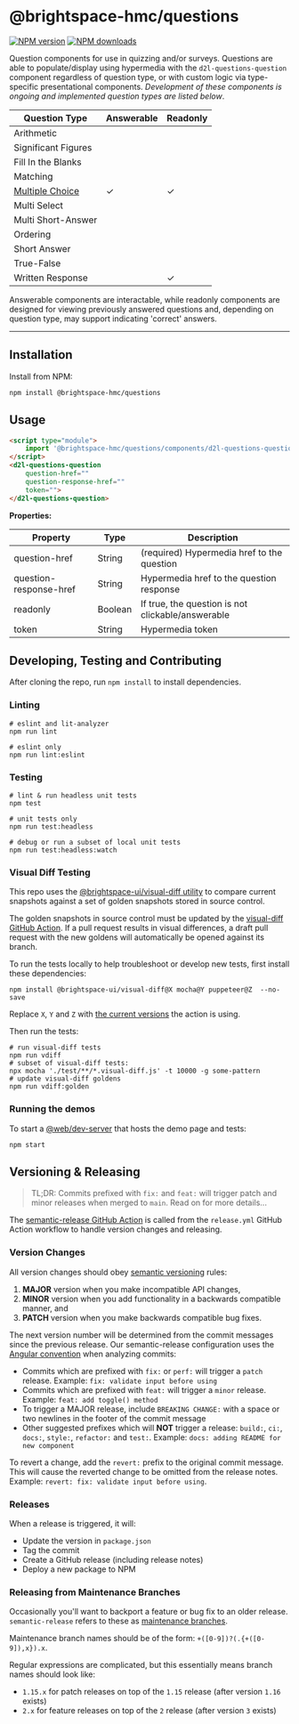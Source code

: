 # @brightspace-hmc/questions

[![NPM version](https://img.shields.io/npm/v/@brightspace-hmc/questions.svg)](https://www.npmjs.org/package/@brightspace-hmc/questions)
[![NPM downloads](https://img.shields.io/npm/dt/@brightspace-hmc/questions.svg)](https://www.npmjs.com/package/@brightspace-hmc/questions)

Question components for use in quizzing and/or surveys. Questions are able to populate/display using hypermedia with the `d2l-questions-question` component regardless of question type, or with custom logic via type-specific presentational components. *Development of these components is ongoing and implemented question types are listed below*.

| Question Type | Answerable | Readonly |
|--|--|--|
| Arithmetic | | |
| Significant Figures | | |
| Fill In the Blanks | | |
| Matching | | |
| [Multiple Choice](./docs/multiple-choice.md) | &check; | &check; |
| Multi Select | | |
| Multi Short-Answer | | |
| Ordering | | |
| Short Answer | | |
| True-False | | |
| Written Response | | &check; |

Answerable components are interactable, while readonly components are designed for viewing previously answered questions and, depending on question type, may support indicating 'correct' answers.

---
## Installation

Install from NPM:

```shell
npm install @brightspace-hmc/questions
```

## Usage

```html
<script type="module">
    import '@brightspace-hmc/questions/components/d2l-questions-question.js';
</script>
<d2l-questions-question
	question-href=""
	question-response-href=""
	token="">
</d2l-questions-question>
```

**Properties:**

| Property | Type | Description |
|--|--|--|
| question-href | String | (required) Hypermedia href to the question |
| question-response-href | String | Hypermedia href to the question response |
| readonly | Boolean | If true, the question is not clickable/answerable |
| token | String | Hypermedia token |

## Developing, Testing and Contributing

After cloning the repo, run `npm install` to install dependencies.

### Linting

```shell
# eslint and lit-analyzer
npm run lint

# eslint only
npm run lint:eslint
```

### Testing

```shell
# lint & run headless unit tests
npm test

# unit tests only
npm run test:headless

# debug or run a subset of local unit tests
npm run test:headless:watch
```

### Visual Diff Testing

This repo uses the [@brightspace-ui/visual-diff utility](https://github.com/BrightspaceUI/visual-diff/) to compare current snapshots against a set of golden snapshots stored in source control.

The golden snapshots in source control must be updated by the [visual-diff GitHub Action](https://github.com/BrightspaceUI/actions/tree/main/visual-diff).  If a pull request results in visual differences, a draft pull request with the new goldens will automatically be opened against its branch.

To run the tests locally to help troubleshoot or develop new tests, first install these dependencies:

```shell
npm install @brightspace-ui/visual-diff@X mocha@Y puppeteer@Z  --no-save
```

Replace `X`, `Y` and `Z` with [the current versions](https://github.com/BrightspaceUI/actions/tree/main/visual-diff#current-dependency-versions) the action is using.

Then run the tests:

```shell
# run visual-diff tests
npm run vdiff
# subset of visual-diff tests:
npx mocha './test/**/*.visual-diff.js' -t 10000 -g some-pattern
# update visual-diff goldens
npm run vdiff:golden
```

### Running the demos

To start a [@web/dev-server](https://modern-web.dev/docs/dev-server/overview/) that hosts the demo page and tests:

```shell
npm start
```

## Versioning & Releasing

> TL;DR: Commits prefixed with `fix:` and `feat:` will trigger patch and minor releases when merged to `main`. Read on for more details...

The [semantic-release GitHub Action](https://github.com/BrightspaceUI/actions/tree/main/semantic-release) is called from the `release.yml` GitHub Action workflow to handle version changes and releasing.

### Version Changes

All version changes should obey [semantic versioning](https://semver.org/) rules:
1. **MAJOR** version when you make incompatible API changes,
2. **MINOR** version when you add functionality in a backwards compatible manner, and
3. **PATCH** version when you make backwards compatible bug fixes.

The next version number will be determined from the commit messages since the previous release. Our semantic-release configuration uses the [Angular convention](https://github.com/conventional-changelog/conventional-changelog/tree/master/packages/conventional-changelog-angular) when analyzing commits:
* Commits which are prefixed with `fix:` or `perf:` will trigger a `patch` release. Example: `fix: validate input before using`
* Commits which are prefixed with `feat:` will trigger a `minor` release. Example: `feat: add toggle() method`
* To trigger a MAJOR release, include `BREAKING CHANGE:` with a space or two newlines in the footer of the commit message
* Other suggested prefixes which will **NOT** trigger a release: `build:`, `ci:`, `docs:`, `style:`, `refactor:` and `test:`. Example: `docs: adding README for new component`

To revert a change, add the `revert:` prefix to the original commit message. This will cause the reverted change to be omitted from the release notes. Example: `revert: fix: validate input before using`.

### Releases

When a release is triggered, it will:
* Update the version in `package.json`
* Tag the commit
* Create a GitHub release (including release notes)
* Deploy a new package to NPM

### Releasing from Maintenance Branches

Occasionally you'll want to backport a feature or bug fix to an older release. `semantic-release` refers to these as [maintenance branches](https://semantic-release.gitbook.io/semantic-release/usage/workflow-configuration#maintenance-branches).

Maintenance branch names should be of the form: `+([0-9])?(.{+([0-9]),x}).x`.

Regular expressions are complicated, but this essentially means branch names should look like:
* `1.15.x` for patch releases on top of the `1.15` release (after version `1.16` exists)
* `2.x` for feature releases on top of the `2` release (after version `3` exists)
